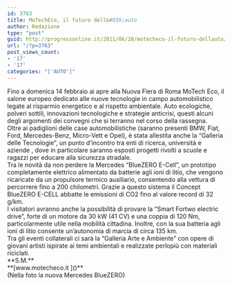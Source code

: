 ```yaml
---
id: 3763
title: MoTechEco, il futuro dell&#039;auto
author: Redazione
type: "post"
guid: http://progressonline.it/2011/06/20/motecheco-il-futuro-dellauto/
url: "/?p=3763"
post_views_count:
- '17'
- '17'
categories: "['AUTO']"
---
```


<div>Fino a domenica 14 febbraio ai apre alla Nuova Fiera di Roma MoTech Eco, il salone europeo dedicato alle nuove tecnologie in campo automobilistico legate al risparmio energetico e al rispetto ambientale. Auto ecologiche, polveri sottili, innovazioni tecnologiche e strategie anticrisi, questi alcuni degli argomenti dei convegni che si terranno nel corso della rassegna. </div><div>Oltre ai padiglioni delle case automobilistiche (saranno presenti BMW, Fiat, Ford, Mercedes-Benz, Micro-Vett e Opel), è stata allestita anche la “Galleria delle Tecnologie”, un punto d’incontro tra enti di ricerca, università e aziende , dove in particolare saranno esposti progetti rivolti a scuole e ragazzi per educare alla sicurezza stradale.</div><div> </div><div>Tra le novità da non perdere la Mercedes “BlueZERO E-Cell”, un prototipo completamente elettrico alimentato da batterie agli ioni di litio, che vengono ricaricate da un propulsore termico ausiliario, consentendo alla vettura di percorrere fino a 200 chilometri. Grazie a questo sistema il Concept BlueZERO E-CELL abbatte le emissioni di CO2 fino al valore record di 32 g/km.</div><div> </div><div>I visitatori avranno anche la possibilità di provare la “Smart Fortwo electric drive”, forte di un motore da 30 kW (41 CV) e una coppia di 120 Nm, particolarmente utile nella mobilità cittadina. Inoltre, con la sua batteria agli ioni di litio consente un’autonomia di marcia di circa 135 km.</div><div>Tra gli eventi collaterali ci sarà la “Galleria Arte e Ambiente” con opere di giovani artisti ispirate ai temi ambientali e realizzate perlopiù con materiali riciclati. </div><div> </div><div>**S.M.**</div><div> </div><div>**[www.motecheco.it ](<https://www.motecheco.it >)**</div><div> </div><div>(Nella foto la nuova Mercedes BlueZERO)</div>